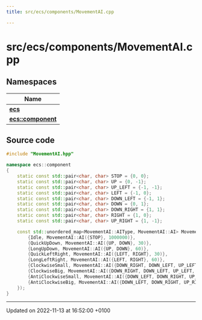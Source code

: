 ```yaml
---
title: src/ecs/components/MovementAI.cpp

---
```


# src/ecs/components/MovementAI.cpp



## Namespaces

| Name           |
| -------------- |
| **[ecs](Namespaces/namespaceecs.md)**  |
| **[ecs::component](Namespaces/namespaceecs_1_1component.md)**  |




## Source code

```cpp
#include "MovementAI.hpp"

namespace ecs::component
{
    static const std::pair<char, char> STOP = {0, 0};
    static const std::pair<char, char> UP = {0, -1};
    static const std::pair<char, char> UP_LEFT = {-1, -1};
    static const std::pair<char, char> LEFT = {-1, 0};
    static const std::pair<char, char> DOWN_LEFT = {-1, 1};
    static const std::pair<char, char> DOWN = {0, 1};
    static const std::pair<char, char> DOWN_RIGHT = {1, 1};
    static const std::pair<char, char> RIGHT = {1, 0};
    static const std::pair<char, char> UP_RIGHT = {1, -1};

    const std::unordered_map<MovementAI::AIType, MovementAI::AI> MovementAI::_aiVector({
        {Idle, MovementAI::AI({STOP}, 1000000)},
        {QuickUpDown, MovementAI::AI({UP, DOWN}, 30)},
        {LongUpDown, MovementAI::AI({UP, DOWN}, 60)},
        {QuickLeftRight, MovementAI::AI({LEFT, RIGHT}, 30)},
        {LongLeftRight, MovementAI::AI({LEFT, RIGHT}, 60)},
        {ClockwiseSmall, MovementAI::AI({DOWN_RIGHT, DOWN_LEFT, UP_LEFT, UP_RIGHT}, 15)},
        {ClockwiseBig, MovementAI::AI({DOWN_RIGHT, DOWN_LEFT, UP_LEFT, UP_RIGHT}, 30)},
        {AntiClockwiseSmall, MovementAI::AI({DOWN_LEFT, DOWN_RIGHT, UP_RIGHT, UP_LEFT}, 15)},
        {AntiClockwiseBig, MovementAI::AI({DOWN_LEFT, DOWN_RIGHT, UP_RIGHT, UP_LEFT}, 30)}
    });
}
```


-------------------------------

Updated on 2022-11-13 at 16:52:00 +0100
